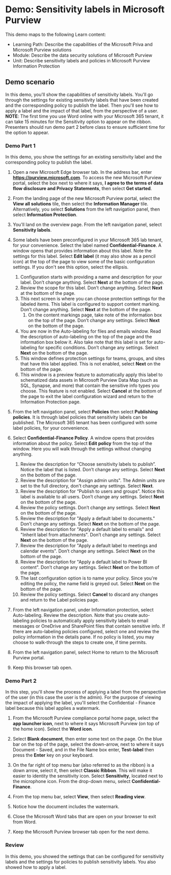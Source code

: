 <!---
---
Demo:
    Title: 'Sensitivity labels in Microsoft Purview'
    Learning Path/Module/Unit: 'Learning Path: Describe the capabilities of the Microsoft Priva and Microsoft Purview solutions; Module 2:Describe the data security solutions of Microsoft Purview; Unit 4: Describe sensitivity labels and policies in Microsoft Purview Information Protection'
---
--->

# Demo: Sensitivity labels in Microsoft Purview

This demo maps to the following Learn content:

- Learning Path: Describe the capabilities of the Microsoft Priva and Microsoft Purview solutions
- Module: Describe the data security solutions of Microsoft Purview
- Unit: Describe sensitivity labels and policies in Microsoft Purview Information Protection

## Demo scenario

In this demo, you'll show the capabilities of sensitivity labels.  You'll go through the settings for existing sensitivity labels that have been created and the corresponding policy to publish the label.   Then you'll see how to apply a label and the impact of that label, from the perspective of a user.  **NOTE**: The first time you use Word online with your Microsoft 365 tenant, it can take 15 minutes for the Sensitivity option to appear on the ribbon.  Presenters should run demo part 2 before class to ensure sufficient time for the option to appear.

### Demo Part 1

In this demo, you show the settings for an existing sensitivity label and the corresponding policy to publish the label.

1. Open a new Microsoft Edge browser tab. In the address bar, enter **https://purview.microsoft.com**. To access the new Microsoft Purview portal, select the box next to where it says, **I agree to the terms of data flow disclosure and Privacy Statements**, then select **Get started**.  

1. From the landing page of the new Microsoft Purview portal, select the **View all solutions** tile, then select the **Information Manager** tile. Alternatively, you select **Solutions** from the left navigation panel, then select **Information Protection**.

1. You'll land on the overview page. From the left navigation panel, select **Sensitivity labels**.

1. Some labels have been preconfigured in your Microsoft 365 lab tenant, for your convenience. Select the label named **Confidential-Finance**.  A window opens that provides information about this label.  Note the settings for this label.  Select **Edit label** (it may also show as a pencil icon) at the top of the page to view some of the basic configuration settings. If you don't see this option, select the ellipsis.
    1. Configuration starts with providing a name and description for your label.  Don’t change anything.  Select **Next** at the bottom of the page.
    1. Review the scope for this label. Don’t change anything.  Select **Next** at the bottom of the page.
    1. This next screen is where you can choose protection settings for the labeled items. This label is configured to support content marking. Don’t change anything.  Select **Next** at the bottom of the page.
        1. On the content markings page, take note of the information box on the top of the page.  Don’t change any settings.  Select **Next** on the bottom of the page.
    1. You are now in the Auto-labeling for files and emails window.  Read the description of auto-labeling on the top of the page and the information box below it.  Also take note that this label is set for auto-labeling for specific conditions. Don’t change any settings.  Select **Next** on the bottom of the page.
    1. This window defines protection settings for teams, groups, and sites that have this label applied. This is not enabled, select **Next** on the bottom of the page.
    1. This window is a preview feature to automatically apply this label to schematized data assets in Microsoft Purview Data Map (such as SQL, Synapse, and more) that contain the sensitive info types you choose.  This feature is not enabled. Select **Cancel** at the bottom of the page to exit the label configuration wizard and return to the Information Protection page.

1. From the left navigation panel, select **Policies** then select **Publishing policies**.  It is through label policies that sensitivity labels can be published.  The Microsoft 365 tenant has been configured with some label policies, for your convenience.

1. Select **Confidential-Finance Policy**.  A window opens that provides information about the policy. Select **Edit policy** from the top of the window.  Here you will walk through the settings without changing anything.
    1. Review the description for “Choose sensitivity labels to publish”.  Notice the label that is listed.  Don’t change any settings.  Select **Next** on the bottom of the page.
    1. Review the description for "Assign admin units". The Admin units are set to the full directory, don't change any settings. Select **Next**.  
    1. Review the description for “Publish to users and groups”.  Notice this label is available to all users.  Don’t change any settings.  Select **Next** on the bottom of the page.
    1. Review the policy settings. Don’t change any settings.  Select **Next** on the bottom of the page.
    1. Review the description for "Apply a default label to documents." Don’t change any settings.  Select **Next** on the bottom of the page.
    1. Review the description for "Apply a default label to emails" and "Inherit label from attachments". Don’t change any settings.  Select **Next** on the bottom of the page.
    1. Review the description for "Apply a default label to meetings and calendar events". Don’t change any settings.  Select **Next** on the bottom of the page.
    1. Review the description for "Apply a default label to Power BI content". Don’t change any settings.  Select **Next** on the bottom of the page.
    1. The last configuration option is to name your policy.  Since you're editing the policy, the name field is greyed out.  Select **Next** on the bottom of the page.
    1. Review the policy settings. Select **Cancel** to discard any changes and return to the Label policies page.

1. From the left navigation panel, under Information protection, select Auto-labeling. Review the description. Note that you create auto-labeling policies to automatically apply sensitivity labels to email messages or OneDrive and SharePoint files that contain sensitive info. If there are auto-labeling policies configured, select one and review the policy information in the details pane.  If no policy is listed, you may choose to walk-through the steps to create one, if time permits.

1. From the left navigation panel, select Home to return to the Microsoft Purview  portal.

1. Keep this browser tab open.

### Demo Part 2

In this step, you'll show the process of applying a label from the perspective of the user (in this case the user is the admin).  For the purpose of viewing the impact of applying the label, you'll select the Confidential - Finance label because this label applies a watermark.

1. From the Microsoft Purview compliance portal home page, select the **app launcher icon**, next to where it says Microsoft Purview (on top of the home icon). Select the **Word icon**.  

1. Select **Blank document**, then enter some text on the page.  On the blue bar on the top of the page, select the down-arrow, next to where it says Document - Saved, and in the File Name box enter, **Test-label** then press the **Enter** key on your keyboard.

1. On the far right of top menu bar (also referred to as the ribbon) is a down arrow, select it, then select **Classic Ribbon**.  This will make it easier to identity the sensitivity icon. Select **Sensitivity**, located next to the microphone icon. From the drop-down menu, select **Confidential-Finance**.  

1. From the top menu bar, select **View**, then select **Reading view**.

1. Notice how the document includes the watermark.  

1. Close the Microsoft Word tabs that are open on your browser to exit from Word.

1. Keep the Microsoft Purview browser tab open for the next demo.

### Review

In this demo, you showed the settings that can be configured for sensitivity labels and the settings for policies to publish sensitivity labels. You also showed how to apply a label.
